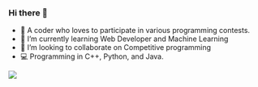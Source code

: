 ### Hi there 👋

- 🔭 A coder who loves to participate in various programming contests.
- 🌱 I’m currently learning Web Developer and Machine Learning
- 👯 I’m looking to collaborate on Competitive programming
- :computer: Programming in C++, Python, and Java.
<!-- - 📫 How to reach me: ... -->
<img src="https://github-readme-stats.vercel.app/api?username=Recedivies&theme=chartreuse-dark&show_icons=true">
